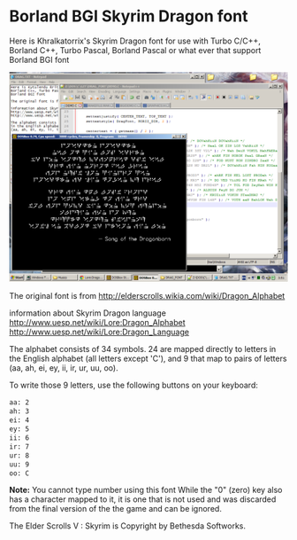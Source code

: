 Borland BGI Skyrim Dragon font
==============================
Here is Khralkatorrix's Skyrim Dragon font for use with Turbo C/C++,
Borland C++, Turbo Pascal, Borland Pascal or what ever that support
Borland BGI font

![Screenshot](SCREEN.PNG)

The original font is from http://elderscrolls.wikia.com/wiki/Dragon_Alphabet

information about Skyrim Dragon language
http://www.uesp.net/wiki/Lore:Dragon_Alphabet
http://www.uesp.net/wiki/Lore:Dragon_Language

The alphabet consists of 34 symbols. 24 are mapped directly to letters
in the English alphabet (all letters except 'C'), and 9 that map to pairs of letters
(aa, ah, ei, ey, ii, ir,  ur, uu, oo).

To write those 9 letters, use the following buttons on your keyboard:

    aa: 2
    ah: 3
    ei: 4
    ey: 5
    ii: 6
    ir: 7
    ur: 8
    uu: 9
    oo: C

**Note:** You cannot type number using this font
While the "0" (zero) key also has a character mapped to it,
it is one that is not used and was discarded from the final version of the the game
and can be ignored.

The Elder Scrolls V : Skyrim is Copyright by Bethesda Softworks.
